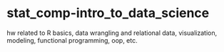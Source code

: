 # stat_comp-intro_to_data_science
hw related to R basics, data wrangling and relational data, visualization, modeling, functional programming, oop, etc.
